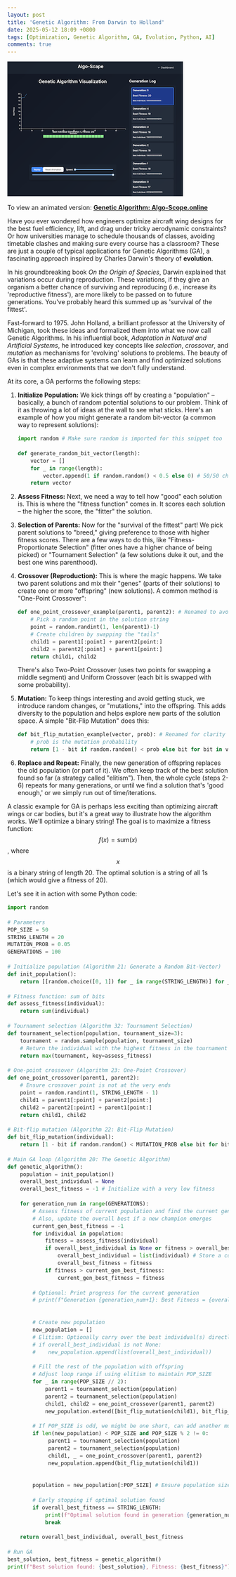 ```yaml
---
layout: post
title: 'Genetic Algorithm: From Darwin to Holland'
date: 2025-05-12 18:09 +0800
tags: [Optimization, Genetic Algorithm, GA, Evolution, Python, AI]
comments: true
---
```


![Genetic Algorithm: Algo-Scope.online](/assets/images/uploads/ga.png)

To view an animated version: **[Genetic Algorithm: Algo-Scope.online](https://www.algo-scape.online/ga)**

Have you ever wondered how engineers optimize aircraft wing designs for the best fuel efficiency, lift, and drag under tricky aerodynamic constraints? Or how universities manage to schedule thousands of classes, avoiding timetable clashes and making sure every course has a classroom? These are just a couple of typical applications for Genetic Algorithms (GA), a fascinating approach inspired by Charles Darwin's theory of **evolution**.

In his groundbreaking book *On the Origin of Species*, Darwin explained that variations occur during reproduction. These variations, if they give an organism a better chance of surviving and reproducing (i.e., increase its 'reproductive fitness'), are more likely to be passed on to future generations. You've probably heard this summed up as 'survival of the fittest'.

Fast-forward to 1975. John Holland, a brilliant professor at the University of Michigan, took these ideas and formalized them into what we now call Genetic Algorithms. In his influential book, *Adaptation in Natural and Artificial Systems*, he introduced key concepts like _selection_, _crossover_, and _mutation_ as mechanisms for 'evolving' solutions to problems. The beauty of GAs is that these adaptive systems can learn and find optimized solutions even in complex environments that we don't fully understand.

At its core, a GA performs the following steps:

1.  **Initialize Population:** We kick things off by creating a "population" – basically, a bunch of random potential solutions to our problem. Think of it as throwing a lot of ideas at the wall to see what sticks.
    Here's an example of how you might generate a random bit-vector (a common way to represent solutions):
    ```python
    import random # Make sure random is imported for this snippet too

    def generate_random_bit_vector(length):
        vector = []
        for _ in range(length):
            vector.append(1 if random.random() < 0.5 else 0) # 50/50 chance for 0 or 1
        return vector
    ```

2.  **Assess Fitness:** Next, we need a way to tell how "good" each solution is. This is where the "fitness function" comes in. It scores each solution – the higher the score, the "fitter" the solution.

3.  **Selection of Parents:** Now for the "survival of the fittest" part! We pick parent solutions to "breed," giving preference to those with higher fitness scores. There are a few ways to do this, like "Fitness-Proportionate Selection" (fitter ones have a higher chance of being picked) or "Tournament Selection" (a few solutions duke it out, and the best one wins parenthood).

4.  **Crossover (Reproduction):** This is where the magic happens. We take two parent solutions and mix their "genes" (parts of their solutions) to create one or more "offspring" (new solutions). A common method is "One-Point Crossover":
    ```python
    def one_point_crossover_example(parent1, parent2): # Renamed to avoid conflict if run standalone
        # Pick a random point in the solution string
        point = random.randint(1, len(parent1)-1) 
        # Create children by swapping the "tails"
        child1 = parent1[:point] + parent2[point:]
        child2 = parent2[:point] + parent1[point:]
        return child1, child2
    ```
    There's also Two-Point Crossover (uses two points for swapping a middle segment) and Uniform Crossover (each bit is swapped with some probability).

5.  **Mutation:** To keep things interesting and avoid getting stuck, we introduce random changes, or "mutations," into the offspring. This adds diversity to the population and helps explore new parts of the solution space. A simple "Bit-Flip Mutation" does this:
    ```python
    def bit_flip_mutation_example(vector, prob): # Renamed for clarity
        # prob is the mutation probability
        return [1 - bit if random.random() < prob else bit for bit in vector]
    ```

6.  **Replace and Repeat:** Finally, the new generation of offspring replaces the old population (or part of it). We often keep track of the best solution found so far (a strategy called "elitism"). Then, the whole cycle (steps 2-6) repeats for many generations, or until we find a solution that's 'good enough,' or we simply run out of time/iterations.

A classic example for GA is perhaps less exciting than optimizing aircraft wings or car bodies, but it's a great way to illustrate how the algorithm works. We'll optimize a binary string! The goal is to maximize a fitness function: $$f(x) = \text{sum}(x)$$, where $$x$$ is a binary string of length 20. The optimal solution is a string of all 1s (which would give a fitness of 20).

Let's see it in action with some Python code:

```python
import random

# Parameters
POP_SIZE = 50
STRING_LENGTH = 20
MUTATION_PROB = 0.05
GENERATIONS = 100

# Initialize population (Algorithm 21: Generate a Random Bit-Vector)
def init_population():
    return [[random.choice([0, 1]) for _ in range(STRING_LENGTH)] for _ in range(POP_SIZE)]

# Fitness function: sum of bits
def assess_fitness(individual):
    return sum(individual)

# Tournament selection (Algorithm 32: Tournament Selection)
def tournament_selection(population, tournament_size=3):
    tournament = random.sample(population, tournament_size)
    # Return the individual with the highest fitness in the tournament
    return max(tournament, key=assess_fitness)

# One-point crossover (Algorithm 23: One-Point Crossover)
def one_point_crossover(parent1, parent2):
    # Ensure crossover point is not at the very ends
    point = random.randint(1, STRING_LENGTH - 1) 
    child1 = parent1[:point] + parent2[point:]
    child2 = parent2[:point] + parent1[point:]
    return child1, child2

# Bit-flip mutation (Algorithm 22: Bit-Flip Mutation)
def bit_flip_mutation(individual):
    return [1 - bit if random.random() < MUTATION_PROB else bit for bit in individual]

# Main GA loop (Algorithm 20: The Genetic Algorithm)
def genetic_algorithm():
    population = init_population()
    overall_best_individual = None
    overall_best_fitness = -1 # Initialize with a very low fitness

    for generation_num in range(GENERATIONS):
        # Assess fitness of current population and find the current generation's best
        # Also, update the overall best if a new champion emerges
        current_gen_best_fitness = -1
        for individual in population:
            fitness = assess_fitness(individual)
            if overall_best_individual is None or fitness > overall_best_fitness:
                overall_best_individual = list(individual) # Store a copy
                overall_best_fitness = fitness
            if fitness > current_gen_best_fitness:
                current_gen_best_fitness = fitness
        
        # Optional: Print progress for the current generation
        # print(f"Generation {generation_num+1}: Best Fitness = {overall_best_fitness}")


        # Create new population
        new_population = []
        # Elitism: Optionally carry over the best individual(s) directly
        # if overall_best_individual is not None:
        #    new_population.append(list(overall_best_individual)) 

        # Fill the rest of the population with offspring
        # Adjust loop range if using elitism to maintain POP_SIZE
        for _ in range(POP_SIZE // 2): 
            parent1 = tournament_selection(population)
            parent2 = tournament_selection(population)
            child1, child2 = one_point_crossover(parent1, parent2)
            new_population.extend([bit_flip_mutation(child1), bit_flip_mutation(child2)])
        
        # If POP_SIZE is odd, we might be one short, can add another mutated child or handle as needed
        if len(new_population) < POP_SIZE and POP_SIZE % 2 != 0:
             parent1 = tournament_selection(population)
             parent2 = tournament_selection(population)
             child1, _ = one_point_crossover(parent1, parent2)
             new_population.append(bit_flip_mutation(child1))


        population = new_population[:POP_SIZE] # Ensure population size is maintained

        # Early stopping if optimal solution found
        if overall_best_fitness == STRING_LENGTH:
            print(f"Optimal solution found in generation {generation_num+1}!")
            break
            
    return overall_best_individual, overall_best_fitness

# Run GA
best_solution, best_fitness = genetic_algorithm()
print(f"Best solution found: {best_solution}, Fitness: {best_fitness}")
```